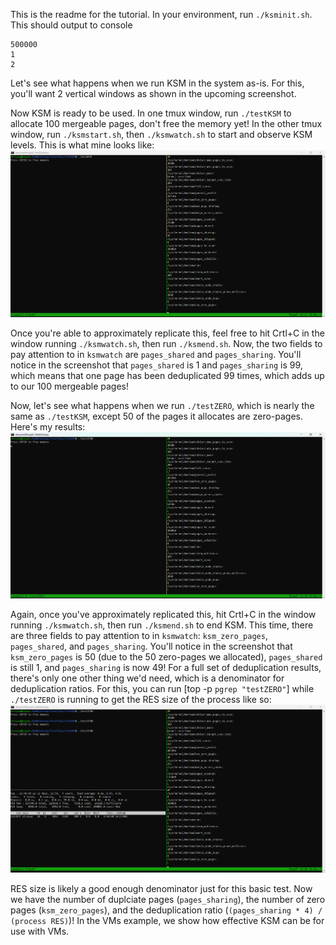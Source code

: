 This is the readme for the tutorial. In your environment, run `./ksminit.sh`. This should output to console
```
500000
1
2
```
Let's see what happens when we run KSM in the system as-is. For this, you'll want 2 vertical windows as shown in the upcoming screenshot. 
  
Now KSM is ready to be used. In one tmux window, run `./testKSM` to allocate 100 mergeable pages, don't free the memory yet! In the other tmux window, run `./ksmstart.sh`, then `./ksmwatch.sh` to start and observe KSM levels. This is what mine looks like:  
![screenshot](../Images/testKSM.png)  
  
Once you're able to approximately replicate this, feel free to hit Crtl+C in the window running `./ksmwatch.sh`, then run `./ksmend.sh`. Now, the two fields to pay attention to in `ksmwatch` are `pages_shared` and `pages_sharing`. You'll notice in the screenshot that `pages_shared` is 1 and `pages_sharing` is 99, which means that one page has been deduplicated 99 times, which adds up to our 100 mergeable pages!  

Now, let's see what happens when we run `./testZERO`, which is nearly the same as `./testKSM`, except 50 of the pages it allocates are zero-pages. Here's my results:  
![screenshot](../Images/testZERO.png)  

Again, once you've approximately replicated this, hit Crtl+C in the window running `./ksmwatch.sh`, then run `./ksmend.sh` to end KSM. This time, there are three fields to pay attention to in `ksmwatch`: `ksm_zero_pages`, `pages_shared`, and `pages_sharing`. You'll notice in the screenshot that `ksm_zero_pages` is 50 (due to the 50 zero-pages we allocated), `pages_shared` is still 1, and `pages_sharing` is now 49! For a full set of deduplication results, there's only one other thing we'd need, which is a denominator for deduplication ratios. For this, you can run [top -p `pgrep "testZERO"`] while `./testZERO` is running to get the RES size of the process like so:  
![screenshot](../Images/testZERO2.png)  

RES size is likely a good enough denominator just for this basic test. Now we have the number of duplciate pages (`pages_sharing`), the number of zero pages (`ksm_zero_pages`), and the deduplication ratio (`(pages_sharing * 4) / (process RES)`)! In the VMs example, we show how effective KSM can be for use with VMs.